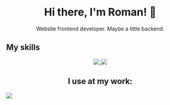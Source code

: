 <h1 align="center">Hi there, I'm Roman! 👋</h1>
<p align="center">Website frontend developer. Maybe a little backend. </p>

## My skills
<p align="center">
  <a href="#">
    <img src="https://skillicons.dev/icons?i=ts,js,nodejs,react,nextjs,redux,html,scss,vite,nestjs" />
    <img src="https://skillicons.dev/icons?i=git,docker,mysql,postgresql,mongodb,redis,linux,bash,nginx" />
  </a>
  
  <h2 align="center">I use at my work:</h1>
  <a href="#">
    <img src="https://skillicons.dev/icons?i=github,figma,stackoverflow,cloudflare,discord,idea,xd,postman,bash" />
  </a>
</p>
